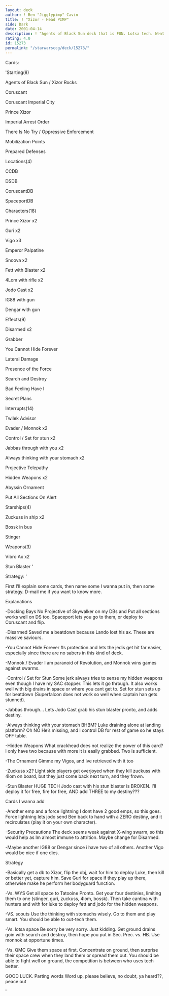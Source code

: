 ```yaml
---
layout: deck
author: ! Ben "Jigglypimp" Cavin
title: ! "Xizor - Head PIMP"
side: Dark
date: 2001-04-14
description: ! "Agents of Black Sun deck that is FUN. Lotsa tech. Went undefeated in Nevada States."
rating: 4.0
id: 15273
permalink: "/starwarsccg/deck/15273/"
---
```

Cards: 

'Starting(8)

Agents of Black Sun / Xizor Rocks

Coruscant

Coruscant Imperial City

Prince Xizor

Imperial Arrest Order

There Is No Try / Oppressive Enforcement

Mobilization Points

Prepared Defenses


Locations(4)

CCDB

DSDB

CoruscantDB

SpaceportDB


Characters(18)

Prince Xizor x2

Guri x2

Vigo x3

Emperor Palpatine

Snoova x2

Fett with Blaster x2

4Lom with rifle x2

Jodo Cast x2

IG88 with gun

Dengar with gun


Effects(9)

Disarmed x2

Grabber

You Cannot Hide Forever

Lateral Damage

Presence of the Force

Search and Destroy

Bad Feeling Have I

Secret Plans


Interrupts(14)

Twilek Advisor

Evader / Monnok x2

Control / Set for stun x2

Jabbas through with you x2

Always thinking with your stomach x2

Projective Telepathy

Hidden Weapons x2

Abyssin Ornament

Put All Sections On Alert


Starships(4)

Zuckuss in ship x2

Bossk in bus

Stinger


Weapons(3)

Vibro Ax x2

Stun Blaster '

Strategy: '

First I’ll explain some cards, then name some I wanna put in, then some strategy. D-mail me if you want to know more.


Explanations

-Docking Bays No Projective of Skywalker on my DBs and Put all sections works well on DS too. Spaceport lets you go to them, or deploy to Coruscant and flip.

-Disarmed Saved me a beatdown because Lando lost his ax. These are massive saviours.

-You Cannot Hide Forever #s protection and lets the jedis get hit far easier, especially since there are no sabers in this kind of deck.

-Monnok / Evader I am paranoid of Revolution, and Monnok wins games against swarms. 

-Control / Set for Stun Some jerk always tries to sense my hidden weapons even though I have my SAC stopper. This lets it go through. It also works well with big drains in space or where you cant get to. Set for stun sets up for beatdown (Superfalcon does not work so well when captain han gets stunned).

-Jabbas through... Lets Jodo Cast grab his stun blaster pronto, and adds destiny.

-Always thinking with your stomach BHBM? Luke draining alone at landing platform? Oh NO He’s missing, and I control DB for rest of game so he stays OFF table.

-Hidden Weapons What crackhead does not realize the power of this card? I only have two because with more it is easily grabbed. Two is sufficient.

-The Ornament Gimme my Vigos, and Ive retrieved with it too

-Zuckuss x2? Light side players get overjoyed when they kill zuckuss with 4lom on board, but they just come back next turn, and they frown.

-Stun Blaster HUGE TECH Jodo cast with his stun blaster is BROKEN. I’ll deploy it for free, fire for free, AND add THREE to my destiny???


Cards I wanna add

-Another emp and a force lightning I dont have 2 good emps, so this goes. Force lightning lets jodo send Ben back to hand with a ZERO destiny, and it recirculates (play it on your own character).

-Security Precautions The deck seems weak against X-wing swarm, so this would help as Im almost immune to attrition. Maybe change for Disarmed.

-Maybe another IG88 or Dengar since i have two of all others. Another Vigo would be nice if one dies.


Strategy

-Basically get a db to Xizor, flip the obj, wait for him to deploy Luke, then kill or better yet, capture him. Save Guri for space if they play up there, otherwise make he perform her bodyguard function. 

-Vs. WYS Get all space to Tatooine Pronto. Get your four destinies, limiting them to one (stinger, guri, zuckuss, 4lom, bossk). Then take cantina with hunters and with for luke to deploy fett and jodo for the hidden weapons.

-VS. scouts Use the thinking with stomachs wisely. Go to them and play smart. You should be able to out-tech them.

-Vs. lotsa space Be sorry be very sorry. Just kidding. Get ground drains goin with search and destroy, then hope you put in Sec. Prec. vs. HB. Use monnok at opportune times.

-Vs. QMC Give them space at first. Concentrate on ground, then surprise their space crew when they land them or spread them out. You should be able to fight well on ground, the competition is between who uses tech better.


GOOD LUCK. Parting words Word up, please believe, no doubt, ya heard??, peace out

'
